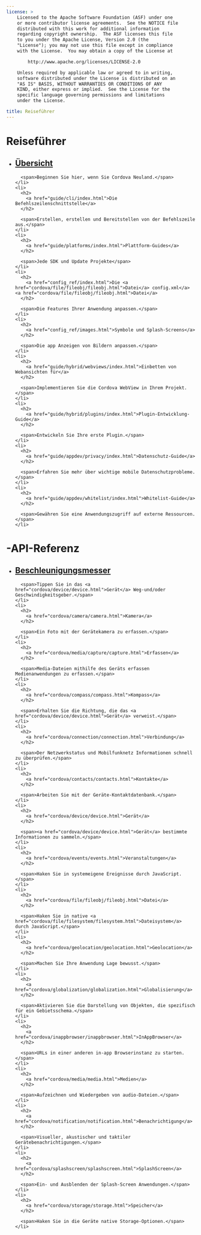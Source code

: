```yaml
---
license: >
    Licensed to the Apache Software Foundation (ASF) under one
    or more contributor license agreements.  See the NOTICE file
    distributed with this work for additional information
    regarding copyright ownership.  The ASF licenses this file
    to you under the Apache License, Version 2.0 (the
    "License"); you may not use this file except in compliance
    with the License.  You may obtain a copy of the License at

        http://www.apache.org/licenses/LICENSE-2.0

    Unless required by applicable law or agreed to in writing,
    software distributed under the License is distributed on an
    "AS IS" BASIS, WITHOUT WARRANTIES OR CONDITIONS OF ANY
    KIND, either express or implied.  See the License for the
    specific language governing permissions and limitations
    under the License.

title: Reiseführer
---
```


<div id="old-home">
  <h1>
    Reiseführer
  </h1>

  <ul>
    <li>
      <h2>
        <a href="guide/overview/index.html">Übersicht</a>
      </h2>

      <span>Beginnen Sie hier, wenn Sie Cordova Neuland.</span>
    </li>
    <li>
      <h2>
        <a href="guide/cli/index.html">Die Befehlszeilenschnittstelle</a>
      </h2>

      <span>Erstellen, erstellen und Bereitstellen von der Befehlszeile aus.</span>
    </li>
    <li>
      <h2>
        <a href="guide/platforms/index.html">Plattform-Guides</a>
      </h2>

      <span>Jede SDK und Update Projekte</span>
    </li>
    <li>
      <h2>
        <a href="config_ref/index.html">Die <a href="cordova/file/fileobj/fileobj.html">Datei</a> config.xml</a> <a href="cordova/file/fileobj/fileobj.html">Datei</a>
      </h2>

      <span>Die Features Ihrer Anwendung anpassen.</span>
    </li>
    <li>
      <h2>
        <a href="config_ref/images.html">Symbole und Splash-Screens</a>
      </h2>

      <span>Die app Anzeigen von Bildern anpassen.</span>
    </li>
    <li>
      <h2>
        <a href="guide/hybrid/webviews/index.html">Einbetten von Webansichten für</a>
      </h2>

      <span>Implementieren Sie die Cordova WebView in Ihrem Projekt.</span>
    </li>
    <li>
      <h2>
        <a href="guide/hybrid/plugins/index.html">Plugin-Entwicklung-Guide</a>
      </h2>

      <span>Entwickeln Sie Ihre erste Plugin.</span>
    </li>
    <li>
      <h2>
        <a href="guide/appdev/privacy/index.html">Datenschutz-Guide</a>
      </h2>

      <span>Erfahren Sie mehr über wichtige mobile Datenschutzprobleme.</span>
    </li>
    <li>
      <h2>
        <a href="guide/appdev/whitelist/index.html">Whitelist-Guide</a>
      </h2>

      <span>Gewähren Sie eine Anwendungszugriff auf externe Ressourcen.</span>
    </li>
  </ul>

  <h1>
    -API-Referenz
  </h1>

  <ul>
    <li>
      <h2>
        <a href="cordova/accelerometer/accelerometer.html">Beschleunigungsmesser</a>
      </h2>

      <span>Tippen Sie in das <a href="cordova/device/device.html">Gerät</a> Weg-und/oder Geschwindigkeitsgeber.</span>
    </li>
    <li>
      <h2>
        <a href="cordova/camera/camera.html">Kamera</a>
      </h2>

      <span>Ein Foto mit der Gerätekamera zu erfassen.</span>
    </li>
    <li>
      <h2>
        <a href="cordova/media/capture/capture.html">Erfassen</a>
      </h2>

      <span>Media-Dateien mithilfe des Geräts erfassen Medienanwendungen zu erfassen.</span>
    </li>
    <li>
      <h2>
        <a href="cordova/compass/compass.html">Kompass</a>
      </h2>

      <span>Erhalten Sie die Richtung, die das <a href="cordova/device/device.html">Gerät</a> verweist.</span>
    </li>
    <li>
      <h2>
        <a href="cordova/connection/connection.html">Verbindung</a>
      </h2>

      <span>Der Netzwerkstatus und Mobilfunknetz Informationen schnell zu überprüfen.</span>
    </li>
    <li>
      <h2>
        <a href="cordova/contacts/contacts.html">Kontakte</a>
      </h2>

      <span>Arbeiten Sie mit der Geräte-Kontaktdatenbank.</span>
    </li>
    <li>
      <h2>
        <a href="cordova/device/device.html">Gerät</a>
      </h2>

      <span><a href="cordova/device/device.html">Gerät</a> bestimmte Informationen zu sammeln.</span>
    </li>
    <li>
      <h2>
        <a href="cordova/events/events.html">Veranstaltungen</a>
      </h2>

      <span>Haken Sie in systemeigene Ereignisse durch JavaScript.</span>
    </li>
    <li>
      <h2>
        <a href="cordova/file/fileobj/fileobj.html">Datei</a>
      </h2>

      <span>Haken Sie in native <a href="cordova/file/filesystem/filesystem.html">Dateisystem</a> durch JavaScript.</span>
    </li>
    <li>
      <h2>
        <a href="cordova/geolocation/geolocation.html">Geolocation</a>
      </h2>

      <span>Machen Sie Ihre Anwendung Lage bewusst.</span>
    </li>
    <li>
      <h2>
        <a href="cordova/globalization/globalization.html">Globalisierung</a>
      </h2>

      <span>Aktivieren Sie die Darstellung von Objekten, die spezifisch für ein Gebietsschema.</span>
    </li>
    <li>
      <h2>
        <a href="cordova/inappbrowser/inappbrowser.html">InAppBrowser</a>
      </h2>

      <span>URLs in einer anderen in-app Browserinstanz zu starten.</span>
    </li>
    <li>
      <h2>
        <a href="cordova/media/media.html">Medien</a>
      </h2>

      <span>Aufzeichnen und Wiedergeben von audio-Dateien.</span>
    </li>
    <li>
      <h2>
        <a href="cordova/notification/notification.html">Benachrichtigung</a>
      </h2>

      <span>Visueller, akustischer und taktiler Gerätebenachrichtigungen.</span>
    </li>
    <li>
      <h2>
        <a href="cordova/splashscreen/splashscreen.html">SplashScreen</a>
      </h2>

      <span>Ein- und Ausblenden der Splash-Screen Anwendungen.</span>
    </li>
    <li>
      <h2>
        <a href="cordova/storage/storage.html">Speicher</a>
      </h2>

      <span>Haken Sie in die Geräte native Storage-Optionen.</span>
    </li>
  </ul>
</div>
